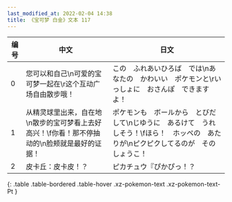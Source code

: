 ```yaml
---
last_modified_at: 2022-02-04 14:38
title: 《宝可梦 白金》文本 117
---
```

| 编号 | 中文 | 日文 |
| ---- | ---- | ---- |
| 0 | 您可以和自己\n可爱的宝可梦一起在\r这个互动广场自由散步哦！ | この　ふれあいひろば　では\nあなたの　かわいい　ポケモンと\rいっしょに　おさんぽ　できますよ！ |
| 1 | 从精灵球里出来，自在地\n散步的宝可梦看上去好高兴！\f你看！那不停抽动的\n脸颊就是最好的证据！ | ポケモンも　ボールから　とびだして\nじゆうに　あるけて　うれしそう！\fほら！　ホッペの　あたりが\nピクピクしてるのが　その　しょうこ！ |
| 2 | 皮卡丘：皮卡皮！？ | ピカチュウ『ぴかぴっ！？ |
{: .table .table-bordered .table-hover .xz-pokemon-text .xz-pokemon-text-Pt }